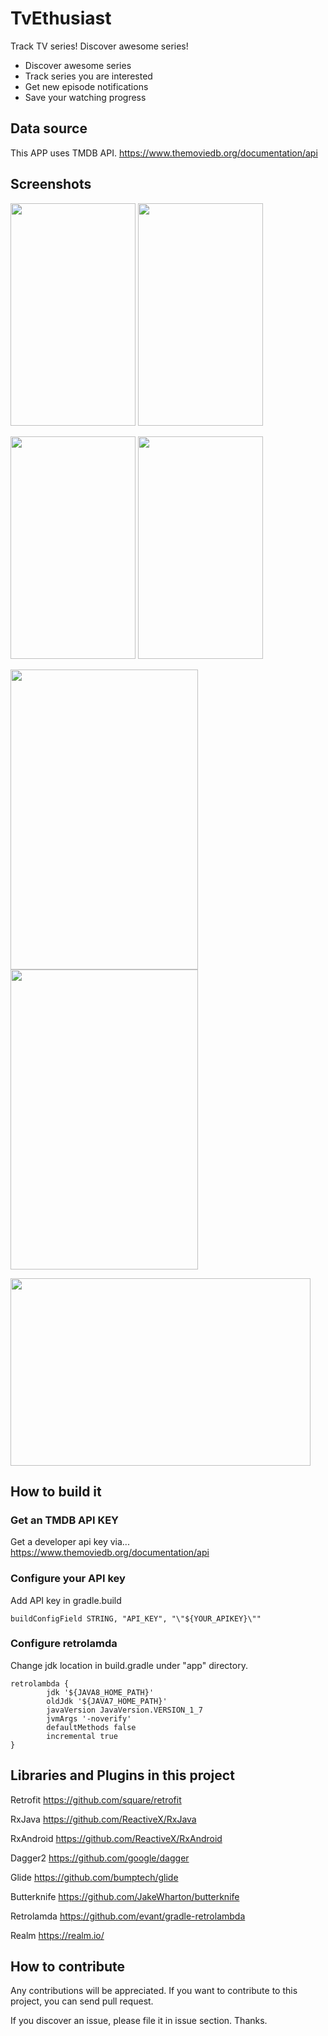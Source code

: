 # TvEthusiast

Track TV series! Discover awesome series!
* Discover awesome series
* Track series you are interested
* Get new episode notifications
* Save your watching progress

## Data source
This APP uses TMDB API.
https://www.themoviedb.org/documentation/api

## Screenshots
<img src="https://github.com/ivanisidrowu/TvEnthusiast/blob/master/screenshots/1.png" width="200" height="356" />  <img src="https://github.com/ivanisidrowu/TvEnthusiast/blob/master/screenshots/2.png" width="200" height="356" />

<img src="https://github.com/ivanisidrowu/TvEnthusiast/blob/master/screenshots/3.png" width="200" height="356" />  <img src="https://github.com/ivanisidrowu/TvEnthusiast/blob/master/screenshots/4.png" width="200" height="356" />

<img src="https://github.com/ivanisidrowu/TvEnthusiast/blob/master/screenshots/5.png" width="300" height="480" />  <img src="https://github.com/ivanisidrowu/TvEnthusiast/blob/master/screenshots/6.png" width="300" height="480" />

<img src="https://github.com/ivanisidrowu/TvEnthusiast/blob/master/screenshots/7.png" width="480" height="300" />

## How to build it

### Get an TMDB API KEY
Get a developer api key via...
https://www.themoviedb.org/documentation/api

### Configure your API key
Add API key in gradle.build
```
buildConfigField STRING, "API_KEY", "\"${YOUR_APIKEY}\""
```

### Configure retrolamda
Change jdk location in build.gradle under "app" directory.
```
retrolambda {
        jdk '${JAVA8_HOME_PATH}'
        oldJdk '${JAVA7_HOME_PATH}'
        javaVersion JavaVersion.VERSION_1_7
        jvmArgs '-noverify'
        defaultMethods false
        incremental true
}
```

## Libraries and Plugins in this project

Retrofit https://github.com/square/retrofit

RxJava https://github.com/ReactiveX/RxJava

RxAndroid https://github.com/ReactiveX/RxAndroid

Dagger2 https://github.com/google/dagger

Glide https://github.com/bumptech/glide

Butterknife https://github.com/JakeWharton/butterknife

Retrolamda https://github.com/evant/gradle-retrolambda

Realm https://realm.io/

## How to contribute

Any contributions will be appreciated. If you want to contribute to this project, you can send pull request.

If you discover an issue, please file it in issue section. Thanks.
